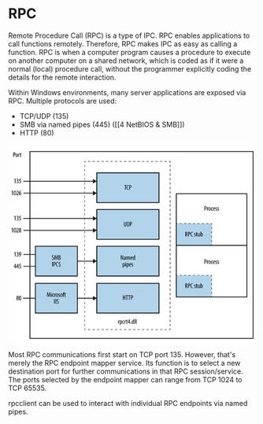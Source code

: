 # RPC
Remote Procedure Call (RPC) is a type of IPC. RPC enables applications to call functions remotely. Therefore, RPC makes IPC as easy as calling a function. RPC is when a computer program causes a procedure to execute on another computer on a shared network, which is coded as if it were a normal (local) procedure call, without the programmer explicitly coding the details for the remote interaction.

Within Windows environments, many server applications are exposed via RPC. Multiple protocols  are used:
* TCP/UDP (135)
* SMB via named pipes (445) ([[4 NetBIOS & SMB]])
* HTTP (80)

![KDC](../../00%20Extra/screens/rpc.png)

Most RPC communications first start on TCP port 135. However, that's merely the RPC endpoint mapper service. Its function is to select a new destination port for further communications in that RPC session/service. The ports selected by the endpoint mapper can range from TCP 1024 to TCP 65535.

rpcclient can be used to interact with individual RPC endpoints via named pipes.